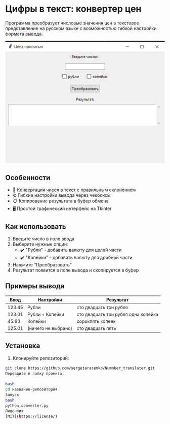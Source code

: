 # Цифры в текст: конвертер цен

Программа преобразует числовые значения цен в текстовое представление на русском языке с возможностью гибкой настройки формата вывода.

![Скриншот интерфейса](converter.png)

## Особенности

- 📝 Конвертация чисел в текст с правильным склонением
- ⚙️ Гибкие настройки вывода через чекбоксы
- 📋 Копирование результата в буфер обмена
- 🖥️ Простой графический интерфейс на Tkinter

## Как использовать

1. Введите число в поле ввода
2. Выберите нужные опции:
   - ✔️ "Рубли" - добавить валюту для целой части
   - ✔️ "Копейки" - добавить валюту для дробной части
3. Нажмите "Преобразовать"
4. Результат появится в поле вывода и скопируется в буфер

## Примеры вывода

| Ввод   | Настройки           | Результат                           |
| ------ | ------------------- | ----------------------------------- |
| 123.45 | Рубли               | сто двадцать три рубля              |
| 123.01 | Рубли + Копейки     | сто двадцать три рубля одна копейка |
| 45.60  | Копейки             | сорокпять копеек                    |
| 125.01 | (ничего не выбрано) | сто двадцать пять                   |

## Установка

1. Клонируйте репозиторий:
```bash
git clone https://github.com/sergetarasenko/Numnber_translater.git
Перейдите в папку проекта:

bash
cd название-репозитория
Запуск
bash
python converter.py
Лицензия
[MIT](https://license/)